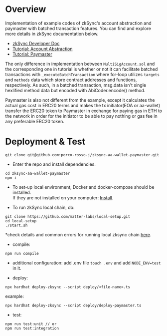 # Overview
Implementation of example codes of zkSync's account abstraction and paymaster with batched transaction features. You can find and explore more details in zkSync documentation below.

- [zkSync Developer Doc](https://v2-docs.zksync.io/dev/)
- [Tutorial: Account Abstraction](https://v2-docs.zksync.io/dev/tutorials/custom-aa-tutorial.html)
- [Tutorial: Paymaster](https://v2-docs.zksync.io/dev/tutorials/custom-paymaster-tutorial.html)

The only difference in implementation between `MultiSigAccount.sol` and the corresponding one in tutorial is whether or not it can facilitate batched transactions with `_executeBatchTransaction` where for-loop utilizes `targets` and `methods` data which store contract addresses and functions, respectively. As such, in a batched transaction, msg.data isn't single hexlified method data but encoded with AbiCoder.encode() method.

Paymaster is also not different from the example, except it calculates the actual gas cost in ERC20 terms and makes the tx initiator(EOA or aa-wallet) transfer the ERC20 token to Paymaster in exchange for paying gas in ETH to the network in order for the initiator to be able to pay nothing or gas fee in any preferable ERC20 token.  

# Deployment & Test

```shell
git clone git@github.com:porco-rosso-j/zksync-aa-wallet-paymaster.git
```

- Enter the repo and install dependencies.
```shell
cd zksync-aa-wallet-paymaster
npm i
```
- To set-up local environment, Docker and docker-compose should be installed.  
If they are not installed on your computer: [Install](https://docs.docker.com/get-docker/).

- To run zkSync local chain, do:
```shell
git clone https://github.com/matter-labs/local-setup.git
cd local-setup
./start.sh
```
*check details and common errors for running local zksync chain [here](https://v2-docs.zksync.io/api/hardhat/testing.html#reset-the-zksync-state). 

- compile: 
```shell
npm run compile
```

- additional configuration: add .env file `touch .env` and add `NODE_ENV=test` in it. 

- deploy:
```shell
npx hardhat deploy-zksync --script deploy/<file-name>.ts
```
example:
```shell
npx hardhat deploy-zksync --script deploy/deploy-paymaster.ts
```

- test:

```shell
npm run test:unit // or
npm run test:integration
```
